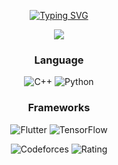 <div align="center">
  
[![Typing SVG](https://readme-typing-svg.demolab.com?font=Fira+Code&weight=900&size=30&pause=1000&center=true&vCenter=true&width=435&lines=%EB%82%98%3F+%EB%B0%95%EC%98%88%EC%B0%AC)](https://git.io/typing-svg)

<img src="https://wakatime.com/badge/user/febdc7b5-6e61-46a8-b3da-11c46c3c5f89.svg">

### Language
![C++](https://img.shields.io/badge/c++-%2300599C.svg?style=for-the-badge&logo=c%2B%2B&logoColor=white)  ![Python](https://img.shields.io/badge/python-3670A0?style=for-the-badge&logo=python&logoColor=ffdd54)

### Frameworks
![Flutter](https://img.shields.io/badge/Flutter-%2302569B.svg?style=for-the-badge&logo=Flutter&logoColor=white)  ![TensorFlow](https://img.shields.io/badge/TensorFlow-%23FF6F00.svg?style=for-the-badge&logo=TensorFlow&logoColor=white) 


![Codeforces](https://badges.riever.dev/codeforces/kongsoone.svg) ![Rating](https://badgen.org/img/atcoder/red6855/rating/algorithm?style=flat)

</div>
